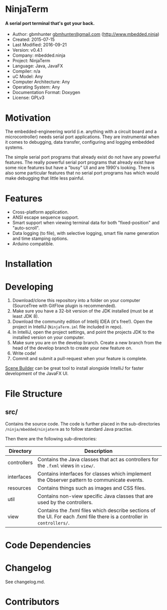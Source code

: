 
NinjaTerm
=========

#### A serial port terminal that's got your back.


- Author: gbmhunter <gbmhunter@gmail.com> (http://www.mbedded.ninja)
- Created: 2015-07-15
- Last Modified: 2016-09-21
- Version: v0.4.1
- Company: mbedded.ninja
- Project: NinjaTerm
- Language: Java, JavaFX
- Compiler: n/a
- uC Model: Any
- Computer Architecture: Any
- Operating System: Any
- Documentation Format: Doxygen
- License: GPLv3

Motivation
==========

The embedded-engineering world (i.e. anything with a circuit board and a microcontroller) needs serial port applications. They are instrumental when it comes to debugging, data transfer, configuring and logging embedded systems.

The simple serial port programs that already exist do not have any powerful features. The really powerful serial port programs that already exist have some nice features but have a "busy" UI and are 1990's looking. There is also some particular features that no serial port programs has which would make debugging that little less painful.  

Features
========

- Cross-platform application.
- ANSI escape sequence support.
- Smart support when viewing terminal data for both "fixed-position" and "auto-scroll".
- Data logging (to file), with selective logging, smart file name generation and time stamping options.
- Arduino compatible.

Installation
============



Developing
==========

1. Download/clone this repository into a folder on your computer (SourceTree with GitFlow plugin is recommended).
2. Make sure you have a 32-bit version of the JDK installed (must be at least JDK 8).
3. Download the community edition of Intellij IDEA (it's free!). Open the project in IntelliJ (`NinjaTerm.iml` file included in repo).
4. In IntelliJ, open the project settings, and point the projects JDK to the installed version on your computer.
5. Make sure you are on the develop branch. Create a new branch from the head of the develop branch to create your new feature on.
6. Write code!
7. Commit and submit a pull-request when your feature is complete.

[Scene Builder](http://gluonhq.com/labs/scene-builder/) can be great tool to install alongside IntelliJ for faster development of the JavaFX UI.

File Structure 
==============



src/
----

Contains the source code. The code is further placed in the sub-directories `/ninja/mbedded/ninjaterm` as to follow standard Java practise.

Then there are the following sub-directories:

| Directory    | Description                                                                                                                 |
| ------------ | --------------------------------------------------------------------------------------------------------------------------- |
| controllers  | Contains the Java classes that act as controllers for the `.fxml` views in `view/`.                                         |
| interfaces   | Contains interfaces for classes which implement the Observer pattern to communicate events.                                 |
| resources    | Contains things such as images and CSS files.                                                                               |
| util         | Contains non-view specific Java classes that are used by the controllers.                                                   |
| view         | Contains the .fxml files which describe sections of the UI. For each .fxml file there is a controller in `controllers/`.    |


Code Dependencies
=================



Changelog
=========

See changelog.md.

Contributors
============
